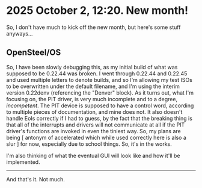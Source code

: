 # 2025 October 2, 12:20. New month!
So, I don't have much to kick off the new month, but here's some stuff anyways...

## OpenSteel/OS
So, I have been slowly debugging this, as my initial build of what was supposed to be 0.22.44 was broken. I went through 0.22.44 and 0.22.45 and used multiple letters to denote builds, and so I'm allowing my test ISOs to be overwritten under the default filename, and I'm using the interim version 0.22denv (referencing the "Denver" block). As it turns out, what I'm focusing on, the PIT driver, is very much incomplete and to a degree, *incompetent*. The PIT device is supposed to have a control word, according to multiple pieces of documentation, and mine does not. It also doesn't handle EoIs correctly if I had to guess, by the fact that the breaking thing is that all of the interrupts and drivers will not communicate at all if the PIT driver's functions are invoked in even the tiniest way. So, my plans are being [ antonym of accelerated which while used correctly here is also a slur ] for now, especially due to school things. So, it's in the works.

I'm also thinking of what the eventual GUI will look like and how it'll be implemented.


___

And that's it. Not much.
